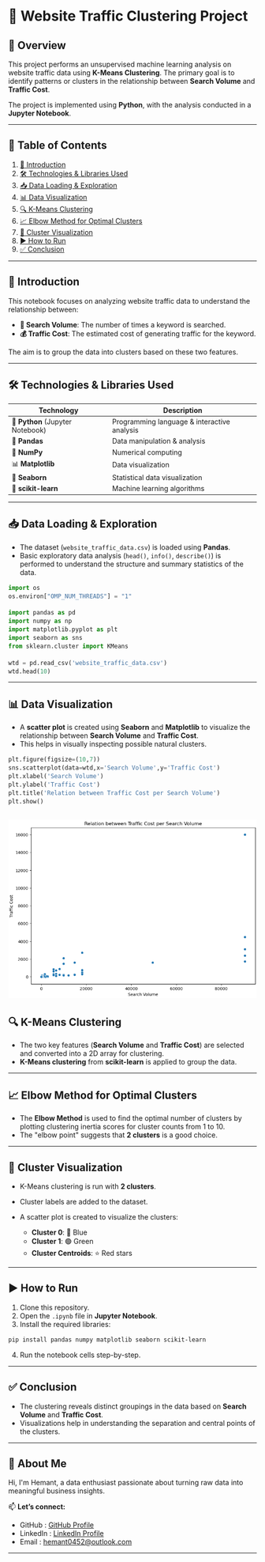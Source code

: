 # 🚀 Website Traffic Clustering Project

## 📝 Overview

This project performs an unsupervised machine learning analysis on website traffic data using **K-Means Clustering**. The primary goal is to identify patterns or clusters in the relationship between **Search Volume** and **Traffic Cost**.

The project is implemented using **Python**, with the analysis conducted in a **Jupyter Notebook**.

---

## 📑 Table of Contents

1. [📌 Introduction](#introduction)
2. [🛠 Technologies & Libraries Used](#technologies--libraries-used)
3. [📥 Data Loading & Exploration](#data-loading--exploration)
4. [📊 Data Visualization](#data-visualization)
5. [🔍 K-Means Clustering](#k-means-clustering)
6. [📈 Elbow Method for Optimal Clusters](#elbow-method-for-optimal-clusters)
7. [🎨 Cluster Visualization](#cluster-visualization)
8. [▶️ How to Run](#how-to-run)
9. [✅ Conclusion](#conclusion)

---

## 📌 Introduction

This notebook focuses on analyzing website traffic data to understand the relationship between:

* **🔎 Search Volume**: The number of times a keyword is searched.
* **💰 Traffic Cost**: The estimated cost of generating traffic for the keyword.

The aim is to group the data into clusters based on these two features.

---

## 🛠 Technologies & Libraries Used

| Technology                       | Description                                 |
| -------------------------------- | ------------------------------------------- |
| 🐍 **Python** (Jupyter Notebook) | Programming language & interactive analysis |
| 🐼 **Pandas**                    | Data manipulation & analysis                |
| 🔢 **NumPy**                     | Numerical computing                         |
| 📊 **Matplotlib**                | Data visualization                          |
| 🎨 **Seaborn**                   | Statistical data visualization              |
| 🤖 **scikit-learn**              | Machine learning algorithms                 |

---

## 📥 Data Loading & Exploration

* The dataset (`website_traffic_data.csv`) is loaded using **Pandas**.
* Basic exploratory data analysis (`head()`, `info()`, `describe()`) is performed to understand the structure and summary statistics of the data.

```python
import os
os.environ["OMP_NUM_THREADS"] = "1"

import pandas as pd
import numpy as np
import matplotlib.pyplot as plt
import seaborn as sns
from sklearn.cluster import KMeans

wtd = pd.read_csv('website_traffic_data.csv')
wtd.head(10)
```
---

## 📊 Data Visualization

* A **scatter plot** is created using **Seaborn** and **Matplotlib** to visualize the relationship between **Search Volume** and **Traffic Cost**.
* This helps in visually inspecting possible natural clusters.

```python
plt.figure(figsize=(10,7))
sns.scatterplot(data=wtd,x='Search Volume',y='Traffic Cost')
plt.xlabel('Search Volume')
plt.ylabel('Traffic Cost')
plt.title('Relation between Traffic Cost per Search Volume')
plt.show()
```
![Scatter Plot](ml_images/scatter_plot_traffic_cost_search_volume.png)
---

## 🔍 K-Means Clustering

* The two key features (**Search Volume** and **Traffic Cost**) are selected and converted into a 2D array for clustering.
* **K-Means clustering** from **scikit-learn** is applied to group the data.

---

## 📈 Elbow Method for Optimal Clusters

* The **Elbow Method** is used to find the optimal number of clusters by plotting clustering inertia scores for cluster counts from 1 to 10.
* The "elbow point" suggests that **2 clusters** is a good choice.

---

## 🎨 Cluster Visualization

* K-Means clustering is run with **2 clusters**.
* Cluster labels are added to the dataset.
* A scatter plot is created to visualize the clusters:

  * **Cluster 0**: 🔵 Blue
  * **Cluster 1**: 🟢 Green
  * **Cluster Centroids**: ⭐ Red stars

---

## ▶️ How to Run

1. Clone this repository.
2. Open the `.ipynb` file in **Jupyter Notebook**.
3. Install the required libraries:

```bash
pip install pandas numpy matplotlib seaborn scikit-learn
```

4. Run the notebook cells step-by-step.

---

## ✅ Conclusion

* The clustering reveals distinct groupings in the data based on **Search Volume** and **Traffic Cost**.
* Visualizations help in understanding the separation and central points of the clusters.

---

## 👤 About Me

Hi, I'm Hemant, a data enthusiast passionate about turning raw data into meaningful business insights.

📫 **Let’s connect:**  
- GitHub : [GitHub Profile](https://github.com/hemant1491)
- LinkedIn : [LinkedIn Profile](https://www.linkedin.com/in/hemant1491/)  
- Email : hemant0452@outlook.com

---
